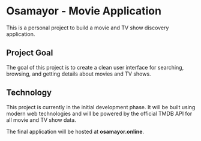 # Osamayor - Movie Application

This is a personal project to build a movie and TV show discovery application.

## Project Goal

The goal of this project is to create a clean user interface for searching, browsing, and getting details about movies and TV shows.

## Technology

This project is currently in the initial development phase. It will be built using modern web technologies and will be powered by the official TMDB API for all movie and TV show data.

The final application will be hosted at **osamayor.online**.
